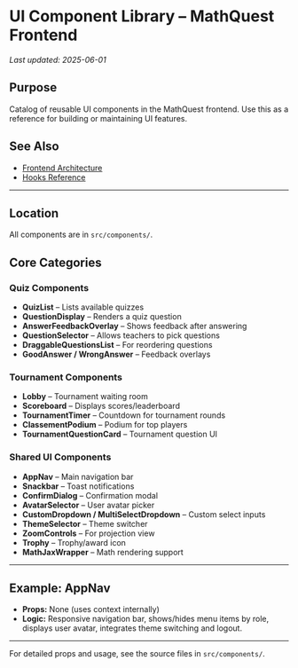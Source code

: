 <!-- filepath: /home/aflesch/mathquest/app/docs/frontend/components.md -->
# UI Component Library – MathQuest Frontend

_Last updated: 2025-06-01_

## Purpose
Catalog of reusable UI components in the MathQuest frontend. Use this as a reference for building or maintaining UI features.

## See Also
- [Frontend Architecture](./frontend-architecture.md)
- [Hooks Reference](./hooks.md)

---

## Location
All components are in `src/components/`.

## Core Categories

### Quiz Components
- **QuizList** – Lists available quizzes
- **QuestionDisplay** – Renders a quiz question
- **AnswerFeedbackOverlay** – Shows feedback after answering
- **QuestionSelector** – Allows teachers to pick questions
- **DraggableQuestionsList** – For reordering questions
- **GoodAnswer / WrongAnswer** – Feedback overlays

### Tournament Components
- **Lobby** – Tournament waiting room
- **Scoreboard** – Displays scores/leaderboard
- **TournamentTimer** – Countdown for tournament rounds
- **ClassementPodium** – Podium for top players
- **TournamentQuestionCard** – Tournament question UI

### Shared UI Components
- **AppNav** – Main navigation bar
- **Snackbar** – Toast notifications
- **ConfirmDialog** – Confirmation modal
- **AvatarSelector** – User avatar picker
- **CustomDropdown / MultiSelectDropdown** – Custom select inputs
- **ThemeSelector** – Theme switcher
- **ZoomControls** – For projection view
- **Trophy** – Trophy/award icon
- **MathJaxWrapper** – Math rendering support

---

## Example: AppNav
- **Props:** None (uses context internally)
- **Logic:** Responsive navigation bar, shows/hides menu items by role, displays user avatar, integrates theme switching and logout.

---

For detailed props and usage, see the source files in `src/components/`.
